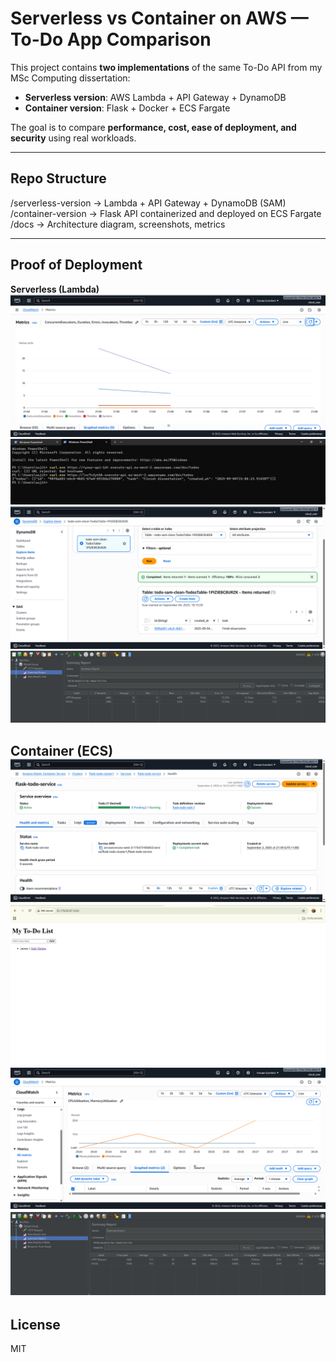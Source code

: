 # Serverless vs Container on AWS — To-Do App Comparison

This project contains **two implementations** of the same To-Do API from my MSc Computing dissertation:

- **Serverless version**: AWS Lambda + API Gateway + DynamoDB  
- **Container version**: Flask + Docker + ECS Fargate  

The goal is to compare **performance, cost, ease of deployment, and security** using real workloads.

---

## Repo Structure
/serverless-version → Lambda + API Gateway + DynamoDB (SAM)  
/container-version → Flask API containerized and deployed on ECS Fargate  
/docs → Architecture diagram, screenshots, metrics

---

## Proof of Deployment

**Serverless (Lambda)**  
![Lambda metrics](docs/serverless/lambda-metrics.png.png)  
![API proof](docs/serverless/api.png.png)  
![DynamoDB table](docs/serverless/DynamoDB.png)   
![JMeter load test results (Serverless)](docs/serverless/serverless.png.png)

**Container (ECS)**  
![ECS service](docs/container/ecs-service.png.png)  
![Flask app running](docs/container/flask-api-proof.png.png)  
![ECS metrics](docs/container/ecs-metrics.png.png)  
![JMeter results](docs/container/ecs-jmeter-results.png.png)
---

## License
MIT

